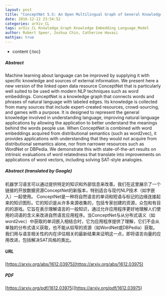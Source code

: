 ```yaml
---
layout: post
title: "ConceptNet 5.5: An Open Multilingual Graph of General Knowledge"
date: 2016-12-12 23:54:52
categories: arXiv_CL
tags: arXiv_CL Knowledge_Graph Knowledge Embedding Language_Model
author: Robert Speer, Joshua Chin, Catherine Havasi
mathjax: true
---
```


* content
{:toc}

##### Abstract
Machine learning about language can be improved by supplying it with specific knowledge and sources of external information. We present here a new version of the linked open data resource ConceptNet that is particularly well suited to be used with modern NLP techniques such as word embeddings. ConceptNet is a knowledge graph that connects words and phrases of natural language with labeled edges. Its knowledge is collected from many sources that include expert-created resources, crowd-sourcing, and games with a purpose. It is designed to represent the general knowledge involved in understanding language, improving natural language applications by allowing the application to better understand the meanings behind the words people use. When ConceptNet is combined with word embeddings acquired from distributional semantics (such as word2vec), it provides applications with understanding that they would not acquire from distributional semantics alone, nor from narrower resources such as WordNet or DBPedia. We demonstrate this with state-of-the-art results on intrinsic evaluations of word relatedness that translate into improvements on applications of word vectors, including solving SAT-style analogies.

##### Abstract (translated by Google)
机器学习语言可以通过提供特定的知识和外部信息来改善。我们在这里展示了一个链接的开放数据资源ConceptNet的新版本，特别适合与现代NLP技术（如字嵌入）一起使用。 ConceptNet是一种将自然语言的单词和短语与标记的边缘连接起来的知识图形。它的知识是从许多来源收集的，包括专家创建的资源，众包和有目的的游戏。它旨在表示理解语言的一般知识，通过允许应用程序更好地理解人们使用的词语的含义来改进自然语言应用程序。当ConceptNet与从分布式语义（如word2vec）中获取的单词嵌入相结合时，它为应用程序提供了理解，它们不会从单独的分布式语义获取，也不能从较窄的资源（如WordNet或DBPedia）获取。我们用与语言相关性的内在评估相关的最新结果来证明这一点，即将语言向量的应用改进，包括解决SAT风格的类比。

##### URL
[https://arxiv.org/abs/1612.03975](https://arxiv.org/abs/1612.03975)

##### PDF
[https://arxiv.org/pdf/1612.03975](https://arxiv.org/pdf/1612.03975)

